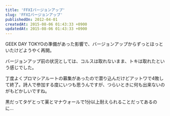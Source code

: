 ```yaml
---
title: 'FFXIバージョンアップ'
slug: 'FFXIバージョンアップ'
publishedOn: 2012-04-01
createdAt: 2015-08-06 01:43:33 +0900
updatedAt: 2015-08-06 01:43:33 +0900
---
```

GEEK DAY TOKYOの準備があった影響で、バージョンアップからずっとほっといたけどようやく再開。

バージョンアップ前の状況としては、コルスは取れないまま、トキは取れたという感じでした。

丁度よくプロマシアルートの募集があったので潜り込んだけどアットワで4敗して終了。詩人で参加する度にいつも思うんですが、つらいときに何も出来ないのがもどかしいですね。

黒だってタゲとって薬とマナウォールで1分以上耐えられることだってあるのに…
